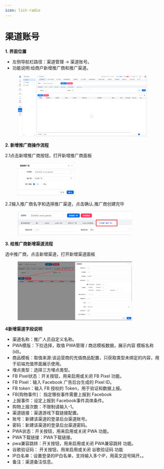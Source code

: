 ```yaml
---
icon: list-radio
---
```


# 渠道账号

**1. 界面位置**

* 左侧导航栏路径：渠道管理 → 渠道账号。
* 功能说明:给商户新增推广商和推广渠道。

<figure><img src="../.gitbook/assets/image (242).png" alt=""><figcaption></figcaption></figure>

**2. 新增推广商操作流程**

2.1点击新增推广商按钮，打开新增推广商面板

<div align="left"><figure><img src="../.gitbook/assets/image (241).png" alt="" width="188"><figcaption></figcaption></figure></div>

2.2输入推广商名字和选择推广渠道，点击确认.推广商创建完毕

<div align="left"><figure><img src="../.gitbook/assets/image (243).png" alt="" width="375"><figcaption></figcaption></figure></div>

**3. 给推广商新增渠道流程**

选中推广商，点击新增渠道，打开新增渠道面板

<div align="left"><figure><img src="../.gitbook/assets/image (244).png" alt="" width="375"><figcaption></figcaption></figure></div>

**4新增渠道字段说明**

* 渠道名称：推广人员自定义名称。
* PWA模版：下拉选择，取值 PWA管理 / 商店模板数据，展示内容 模板名称(id)。
* 商品模板：取值来源:该运营商的充值商品配置，只获取类型未绑定的内容，用于前端充值界面展示使用。
* 埋点类型：选择三方埋点类型。
* FB Pixel状态：开关按钮，用来启用或关闭 FB Pixel 功能。
* FB Pixel：输入 Facebook 广告后台生成的 Pixel ID。
* FB token：输入 FB 授权的 Token，用于验证和数据上报。
* FB\[购物事件]： 指定哪些事件需要上报到 Facebook
* 上报事件：设定上报到 Facebook事件具体条件。
* 购物上报次数：不限制请输入-1。
* 渠道链接：渠道游戏下载链接配置。
* 账号：新建该渠道的登录后台渠道账号。
* 密码：新建该渠道的登录后台渠道密码。
* PWA状态：开关按钮，用来启用或关闭 PWA 功能。
* PWA下载链接：PWA下载链接。
* pwa兼容跳转：开关按钮，用来启用或关闭 PWA兼容跳转 功能。
* 谷歌验证码： 开关按钮，用来启用或关闭 谷歌验证码 功能
* IP白名单：设置登录的IP白名单，支持输入多个IP，用英文逗号隔开。。
* 备注：渠道备注信息。
